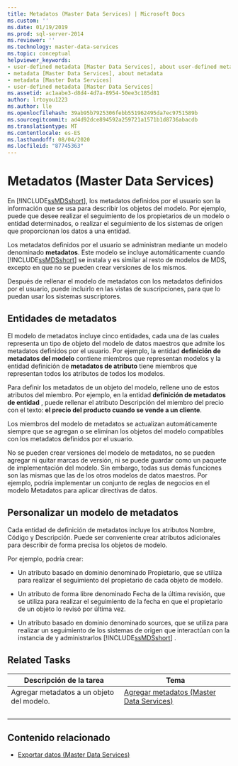 ```yaml
---
title: Metadatos (Master Data Services) | Microsoft Docs
ms.custom: ''
ms.date: 01/19/2019
ms.prod: sql-server-2014
ms.reviewer: ''
ms.technology: master-data-services
ms.topic: conceptual
helpviewer_keywords:
- user-defined metadata [Master Data Services], about user-defined metadata
- metadata [Master Data Services], about metadata
- metadata [Master Data Services]
- user-defined metadata [Master Data Services]
ms.assetid: ac1aabe3-d8d4-4d7a-8954-50ee3c185d81
author: lrtoyou1223
ms.author: lle
ms.openlocfilehash: 39ab95b7925306febb551962495da7ec9751589b
ms.sourcegitcommit: ad4d92dce894592a259721a1571b1d8736abacdb
ms.translationtype: MT
ms.contentlocale: es-ES
ms.lasthandoff: 08/04/2020
ms.locfileid: "87745363"
---
```

# <a name="metadata-master-data-services"></a>Metadatos (Master Data Services)
  En [!INCLUDE[ssMDSshort](../includes/ssmdsshort-md.md)], los metadatos definidos por el usuario son la información que se usa para describir los objetos del modelo. Por ejemplo, puede que desee realizar el seguimiento de los propietarios de un modelo o entidad determinados, o realizar el seguimiento de los sistemas de origen que proporcionan los datos a una entidad.  
  
 Los metadatos definidos por el usuario se administran mediante un modelo denominado **metadatos**. Este modelo se incluye automáticamente cuando [!INCLUDE[ssMDSshort](../includes/ssmdsshort-md.md)] se instala y es similar al resto de modelos de MDS, excepto en que no se pueden crear versiones de los mismos.  
  
 Después de rellenar el modelo de metadatos con los metadatos definidos por el usuario, puede incluirlo en las vistas de suscripciones, para que lo puedan usar los sistemas suscriptores.  
  
## <a name="metadata-entities"></a>Entidades de metadatos  
 El modelo de metadatos incluye cinco entidades, cada una de las cuales representa un tipo de objeto del modelo de datos maestros que admite los metadatos definidos por el usuario. Por ejemplo, la entidad **definición de metadatos del modelo** contiene miembros que representan modelos y la entidad definición de **metadatos de atributo** tiene miembros que representan todos los atributos de todos los modelos.  
  
 Para definir los metadatos de un objeto del modelo, rellene uno de estos atributos del miembro. Por ejemplo, en la entidad **definición de metadatos de entidad** , puede rellenar el atributo Descripción del miembro del precio con el texto: **el precio del producto cuando se vende a un cliente**.  
  
 Los miembros del modelo de metadatos se actualizan automáticamente siempre que se agregan o se eliminan los objetos del modelo compatibles con los metadatos definidos por el usuario.  
  
 No se pueden crear versiones del modelo de metadatos, no se pueden agregar ni quitar marcas de versión, ni se puede guardar como un paquete de implementación del modelo. Sin embargo, todas sus demás funciones son las mismas que las de los otros modelos de datos maestros. Por ejemplo, podría implementar un conjunto de reglas de negocios en el modelo Metadatos para aplicar directivas de datos.  
  
## <a name="customizing-your-metadata-model"></a>Personalizar un modelo de metadatos  
 Cada entidad de definición de metadatos incluye los atributos Nombre, Código y Descripción. Puede ser conveniente crear atributos adicionales para describir de forma precisa los objetos de modelo.  
  
 Por ejemplo, podría crear:  
  
-   Un atributo basado en dominio denominado Propietario, que se utiliza para realizar el seguimiento del propietario de cada objeto de modelo.  
  
-   Un atributo de forma libre denominado Fecha de la última revisión, que se utiliza para realizar el seguimiento de la fecha en que el propietario de un objeto lo revisó por última vez.  
  
-   Un atributo basado en dominio denominado sources, que se utiliza para realizar un seguimiento de los sistemas de origen que interactúan con la instancia de y administrarlos [!INCLUDE[ssMDSshort](../includes/ssmdsshort-md.md)] .  
  
## <a name="related-tasks"></a>Related Tasks  
  
|Descripción de la tarea|Tema|  
|----------------------|-----------|  
|Agregar metadatos a un objeto del modelo.|[Agregar metadatos &#40;Master Data Services&#41;](add-metadata-master-data-services.md)
|&nbsp;|&nbsp;|
  
## <a name="related-content"></a>Contenido relacionado  
  
-   [Exportar datos &#40;Master Data Services&#41;](overview-exporting-data-master-data-services.md)  
  
  
